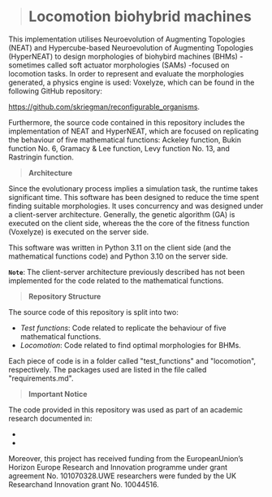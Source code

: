 > # Locomotion biohybrid machines

This implementation utilises Neuroevolution of Augmenting Topologies (NEAT) and Hypercube-based Neuroevolution of Augmenting Topologies (HyperNEAT) to design morphologies of biohybird machines (BHMs) - sometimes called soft actuator morphologies (SAMs) -focused on locomotion tasks. In order to represent and evaluate the morphologies generated, a physics engine is used: Voxelyze, which can be found in the following GitHub repository: 

https://github.com/skriegman/reconfigurable_organisms.

Furthermore, the source code contained in this repository includes the implementation of NEAT and HyperNEAT, which are focused on replicating the behaviour of five mathematical functions: Ackeley function, Bukin function No. 6, Gramacy & Lee function, Levy function No. 13, and Rastringin function.

> **Architecture**

Since the evolutionary process implies a simulation task, the runtime takes significant time. This software has been designed to reduce the time spent finding suitable morphologies. It uses concurrency and was designed under a client-server architecture. Generally, the genetic algorithm (GA) is executed on the client side, whereas the the core of the fitness function (Voxelyze) is executed on the server side.

This software was written in Python 3.11 on the client side (and the mathematical functions code) and Python 3.10 on the server side.

**`Note`**: The client-server architecture previously described has not been implemented for the code related to the mathematical functions.

> **Repository Structure**

The source code of this repository is split into two:

* _Test functions_: Code related to replicate the behaviour of five mathematical functions.
* _Locomotion_: Code related to find optimal morphologies for BHMs.
  
Each piece of code is in a folder called "test_functions" and "locomotion", respectively. The packages used are listed in the file called "requirements.md".

> **Important Notice**

The code provided in this repository was used as part of an academic research documented in:

*

* 

Moreover, this project has received funding from the EuropeanUnion’s Horizon Europe Research and Innovation programme under grant agreement No. 101070328.UWE researchers were funded by the UK Researchand Innovation grant No. 10044516.
